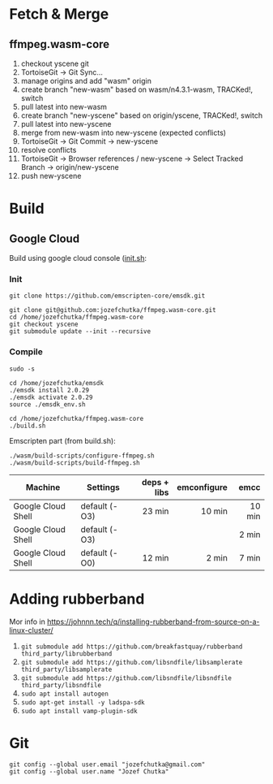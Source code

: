 # Fetch & Merge

## ffmpeg.wasm-core

1. checkout yscene git
2. TortoiseGit -> Git Sync...
3. manage origins and add "wasm" origin
4. create branch "new-wasm" based on wasm/n4.3.1-wasm, TRACKed!, switch
5. pull latest into new-wasm
6. create branch "new-yscene" based on origin/yscene, TRACKed!, switch
7. pull latest into new-yscene
8. merge from new-wasm into new-yscene (expected conflicts)
9. TortoiseGit -> Git Commit -> new-yscene
10. resolve conflicts
11. TortoiseGit -> Browser references / new-yscene -> Select Tracked Branch -> origin/new-yscene
12. push new-yscene

# Build

## Google Cloud

Build using google cloud console ([init.sh](https://github.com/jozefchutka/ffmpeg.wasm-core/blob/yscene/init.sh):

### Init

```
git clone https://github.com/emscripten-core/emsdk.git

git clone git@github.com:jozefchutka/ffmpeg.wasm-core.git
cd /home/jozefchutka/ffmpeg.wasm-core
git checkout yscene
git submodule update --init --recursive
```

### Compile

```
sudo -s

cd /home/jozefchutka/emsdk
./emsdk install 2.0.29
./emsdk activate 2.0.29
source ./emsdk_env.sh

cd /home/jozefchutka/ffmpeg.wasm-core
./build.sh
```

Emscripten part (from build.sh):

```
./wasm/build-scripts/configure-ffmpeg.sh
./wasm/build-scripts/build-ffmpeg.sh
```

| Machine            | Settings      | deps + libs | emconfigure | emcc   |
| ------------------ | ------------- | ----------: | ----------: | -----: |
| Google Cloud Shell | default (-O3) |      23 min |      10 min | 10 min |
| Google Cloud Shell | default (-O3) |             |             |  2 min |
| Google Cloud Shell | default (-O0) |      12 min |       2 min |  7 min |

# Adding rubberband

Mor info in https://johnnn.tech/q/installing-rubberband-from-source-on-a-linux-cluster/

1. `git submodule add https://github.com/breakfastquay/rubberband third_party/librubberband`
2. `git submodule add https://github.com/libsndfile/libsamplerate third_party/libsamplerate`
3. `git submodule add https://github.com/libsndfile/libsndfile third_party/libsndfile`
4. `sudo apt install autogen`
5. `sudo apt-get install -y ladspa-sdk`
6. `sudo apt install vamp-plugin-sdk`

# Git

```
git config --global user.email "jozefchutka@gmail.com"
git config --global user.name "Jozef Chutka"
```